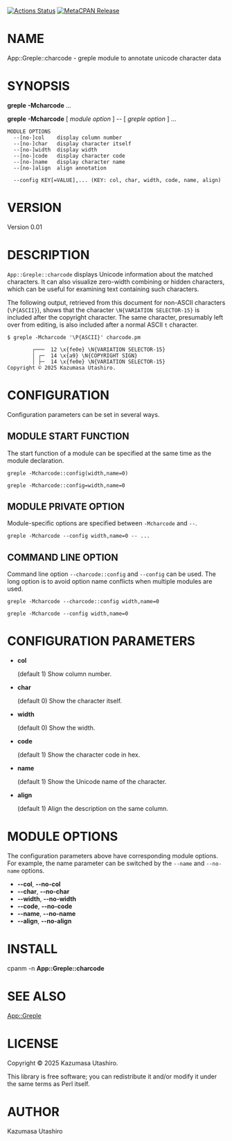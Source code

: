 [![Actions Status](https://github.com/kaz-utashiro/greple-charcode/actions/workflows/test.yml/badge.svg)](https://github.com/kaz-utashiro/greple-charcode/actions) [![MetaCPAN Release](https://badge.fury.io/pl/App-Greple-charcode.svg)](https://metacpan.org/release/App-Greple-charcode)
# NAME

App::Greple::charcode - greple module to annotate unicode character data

# SYNOPSIS

**greple** **-Mcharcode** ...

**greple** **-Mcharcode** \[ _module option_ \] -- \[ _greple option_ \] ...

    MODULE OPTIONS
      --[no-]col    display column number
      --[no-]char   display character itself
      --[no-]width  display width
      --[no-]code   display character code
      --[no-]name   display character name
      --[no-]align  align annotation

      --config KEY[=VALUE],... (KEY: col, char, width, code, name, align)

# VERSION

Version 0.01

# DESCRIPTION

`App::Greple::charcode` displays Unicode information about the
matched characters.  It can also visualize zero-width combining or
hidden characters, which can be useful for examining text containing
such characters.

The following output, retrieved from this document for non-ASCII
characters (`\P{ASCII}`), shows that the character `\N{VARIATION
SELECTOR-15}` is included after the copyright character.  The same
character, presumably left over from editing, is also included after a
normal ASCII `t` character.

    $ greple -Mcharcode '\P{ASCII}' charcode.pm

            ┌───  12 \x{fe0e} \N{VARIATION SELECTOR-15}
            │ ┌─  14 \x{a9} \N{COPYRIGHT SIGN}
            │ ├─  14 \x{fe0e} \N{VARIATION SELECTOR-15}
    Copyright︎ ©︎ 2025 Kazumasa Utashiro.

# CONFIGURATION

Configuration parameters can be set in several ways.

## MODULE START FUNCTION

The start function of a module can be specified at the same time as
the module declaration.

    greple -Mcharcode::config(width,name=0)

    greple -Mcharcode::config=width,name=0

## MODULE PRIVATE OPTION

Module-specific options are specified between `-Mcharcode` and `--`.

    greple -Mcharcode --config width,name=0 -- ...

## COMMAND LINE OPTION

Command line option `--charcode::config` and `--config` can be used.
The long option is to avoid option name conflicts when multiple
modules are used.

    greple -Mcharcode --charcode::config width,name=0

    greple -Mcharcode --config width,name=0

# CONFIGURATION PARAMETERS

- **col**

    (default 1)
    Show column number.

- **char**

    (default 0)
    Show the character itself.

- **width**

    (default 0)
    Show the width.

- **code**

    (default 1)
    Show the character code in hex.

- **name**

    (default 1)
    Show the Unicode name of the character.

- **align**

    (default 1)
    Align the description on the same column.

# MODULE OPTIONS

The configuration parameters above have corresponding module options.
For example, the name parameter can be switched by the `--name` and
`--no-name` options.

- **--col**, **--no-col**
- **--char**, **--no-char**
- **--width**, **--no-width**
- **--code**, **--no-code**
- **--name**, **--no-name**
- **--align**, **--no-align**

# INSTALL

cpanm -n **App::Greple::charcode**

# SEE ALSO

[App::Greple](https://metacpan.org/pod/App%3A%3AGreple)

# LICENSE

Copyright︎ ©︎ 2025 Kazumasa Utashiro.

This library is free software; you can redistribute it and/or modify
it under the same terms as Perl itself.

# AUTHOR

Kazumasa Utashiro
